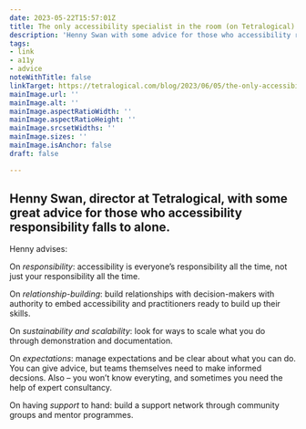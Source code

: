 ```yaml
---
date: 2023-05-22T15:57:01Z
title: The only accessibility specialist in the room (on Tetralogical)
description: 'Henny Swan with some advice for those who accessibility responsibility falls to'
tags:
- link
- a11y
- advice
noteWithTitle: false
linkTarget: https://tetralogical.com/blog/2023/06/05/the-only-accessibility-specialist-in-the-room/
mainImage.url: ''
mainImage.alt: ''
mainImage.aspectRatioWidth: ''
mainImage.aspectRatioHeight: ''
mainImage.srcsetWidths: ''
mainImage.sizes: ''
mainImage.isAnchor: false
draft: false

---
```

Henny Swan, director at Tetralogical, with some great advice for those who accessibility responsibility falls to alone.
---

Henny advises:

On _responsibility_: accessibility is everyone’s responsibility all the time, not just your responsibility all the time.

On _relationship-building_: build relationships with decision-makers with authority to embed accessibility and practitioners ready to build up their skills.

On _sustainability and scalability_: look for ways to scale what you do through demonstration and documentation.

On _expectations_: manage expectations and be clear about what you can do. You can give advice, but teams themselves need to make informed decsions. Also – you won’t know everyting, and sometimes you need the help of expert consultancy.

On having _support_ to hand: build a support network through community groups and mentor programmes.
